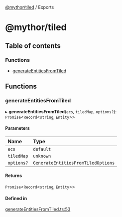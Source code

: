 [@mythor/tiled](README.md) / Exports

# @mythor/tiled

## Table of contents

### Functions

- [generateEntitiesFromTiled](modules.md#generateentitiesfromtiled)

## Functions

### generateEntitiesFromTiled

▸ **generateEntitiesFromTiled**(`ecs`, `tiledMap`, `options?`): `Promise`<`Record`<`string`, `Entity`\>\>

#### Parameters

| Name | Type |
| :------ | :------ |
| `ecs` | `default` |
| `tiledMap` | `unknown` |
| `options?` | `GenerateEntitiesFromTiledOptions` |

#### Returns

`Promise`<`Record`<`string`, `Entity`\>\>

#### Defined in

[generateEntitiesFromTiled.ts:53](https://github.com/desaintvincent/mythor/blob/b67d207/packages/tiled/src/generateEntitiesFromTiled.ts#L53)

